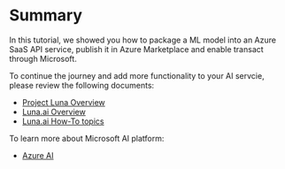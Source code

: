# Summary

In this tutorial, we showed you how to package a ML model into an Azure SaaS API service, publish it in Azure Marketplace and enable transact through Microsoft.

To continue the journey and add more functionality to your AI servcie, please review the following documents:

- [Project Luna Overview](../../README.md)
- [Luna.ai Overview](../README.md)
- [Luna.ai How-To topics](../how-to/README.md)

To learn more about Microsoft AI platform:

- [Azure AI](https://azure.microsoft.com/en-us/overview/ai-platform/)